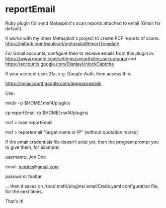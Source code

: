 # reportEmail
Ruby plugin for send Metasploit's scan reports attached to email (Gmail for default).

It works with my other Metasploit's project to create PDF reports of scans:
https://github.com/paulosgf/metasploitReportTemplate

For Gmail accounts, configure then to receive emails from this plugin in:
https://www.google.com/settings/security/lesssecureapps 
and
https://accounts.google.com/DisplayUnlockCaptcha

If your account uses 2fa, e.g. Google-Auth, then access this:

https://myaccount.google.com/apppasswords

Use:

mkdir –p $HOME/.msf4/plugins

cp reportEmail.rb $HOME/.msf4/plugins

msf > load reportEmail

msf > reportemail "target name or IP" (without quotation marks)

If the email credentials file doesn't exist yet, then the program prompt you to give them, for example:

username:
Jon Doe

email:
jondoe@gmail.com

password:
foobar

... then it saves on /root/.msf4/plugins/.emailCreds.yaml configuration file, for the next times.

That's it!
